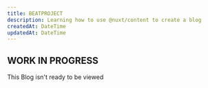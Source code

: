 ```yaml
---
title: BEATPROJECT
description: Learning how to use @nuxt/content to create a blog
createdAt: DateTime
updatedAt: DateTime
---
```

## WORK IN PROGRESS
This Blog isn't ready to be viewed

